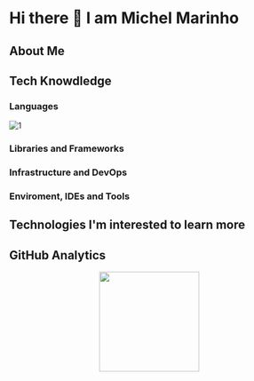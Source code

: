 # Hi there 👋 I am Michel Marinho

## About Me 

## Tech Knowdledge

### Languages
  ![1](https://img.shields.io/badge/-JavaScript-333333?style=flat&logo=javascript)
  
  
### Libraries and Frameworks
 
   
### Infrastructure and DevOps
 

### Enviroment, IDEs and Tools
 

## Technologies I'm interested to learn more 

  
## GitHub Analytics 

<div align="center">
  <a href="https://github.com/marinhomich">
  <img height="180em" src="https://github-readme-stats.vercel.app/api/top-langs/?username=marinhomich&layout=compact&langs_count=7&theme=dark"/>
</div>
